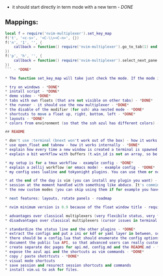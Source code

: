 * it should start directly in term mode with a new term - *DONE*

## Mappings:

```lua
local f = require('nvim-multiplexer').set_key_map
f('t', '<c-s>', '<C-\\><C-n>', {})
f('n', '1', '', {
    callback = function() require('nvim-multiplexer').go_to_tab(1) end
})
f('p', 'h', '', {
    callback = function() require('nvim-multiplexer').select_next_pane() end
})
``` - *DONE*

* The function set_key_map will take just check the mode. If the mode is 'p' (pane mode) will do custom things. If the mode is not p, is just going to pass all arguments to the vim.api.nvim_set_key_map function. - *DONE*

* try on windows - *DONE*
* install script - *DONE*
* demo video - *DONE*
* tabs with own floats (that are not visible on other tabs) - *DONE*
* the runner - it should use the new multiplexer - *DONE*
* the disable of the modifier (for ssh) aka nested mode - *DONE*
* shortcuts to move a float up, right, bottom, left - *DONE*
* layouts - *DONE*
* colors from environment (so that the ssh azul has different colors) - *DONE*

## README

* don't use :terminal (bnext won't work out of the box) - how it works internally - *DONE*
* use open_float and tabnew - how it works internally - *DONE*
* explain how every time a new window is created a terminal is spawned automatically - how it works internally - *DONE*
* explain a bit workflow with buffers (t.win_id is not an array, so be careful when closing) - how it works internally - *DONE*

* my setup is for a tmux workflow - example config - *DONE*
* explain a zellij workflow (or emacs mode) - example config - *DONE*
* my config uses lualine and tokyonight plugins. You can use them or not. - example config - *DONE*

* at the end of the day is vim (you can install any plugin you want) - features - *DONE*
* session at the moment handled with something like abduco. It's comming to neovim. At that moment we won't need it. - features - *DONE*
* the new custom modes (you can skip using them if for example you have an emacs flow or if you use shortcuts with modifiers) - features - *DONE*

* next features: layouts, rotate panels - roadmap

* nvim minimum version is 0.9 because of the float window title - requirements - *DONE*

* advantages over classical multiplexers (very flexibile status, very flexibile shortcuts, nested_mode) - why - *DONE*
* disadvantages over classical multiplexers (cursor issues in terminal mode) - why - *DONE*

* standardize the status line and the other plugins - *DONE*
* extract the configs and put a ini or kdf or yaml layer in between, so other people than nvim devs can use it and configure it - *DONE*
* there should be a config.lua that should enumerate the config options - *DONE*
* document the public lua API, so that advanced users can really customize it - *DONE*
* create separate doc pages for api.md, config.md and the README.md - *DONE*
* expose the azul api and the shortcuts as vim commands - *DONE*
* copy / paste shotrtcuts - *DONE*
* visual mode shortcuts
* save session and resurect session shortcuts and commands
* install vim.ui to ask for files.
